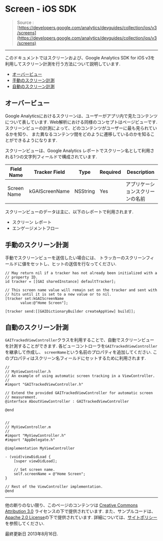 # Screen - iOS SDK

> Source : [https://developers.google.com/analytics/devguides/collection/ios/v3/screens](https://developers.google.com/analytics/devguides/collection/ios/v3/screens)

- - -

このドキュメントではスクリーンおよび、Google Analytics SDK for iOS v3を利用してスクリーン計測を行う方法について説明しています.

- [オーバービュー](#overview)
- [手動のスクリーン計測](#manual-screen-measurement)
- [自動のスクリーン計測](#automatic-screen-measurement)

    
## <a name="overview"></a>オーバービュー

Google Analyticsにおけるスクリーンは、ユーザーがアプリ内で見たコンテンツについて表しています.
Web解析における同様のコンセプトはページビューです.
スクリーンビューの計測によって、どのコンテンツがユーザーに最も見られているかを知り、
また異なるコンテンツ間をどのように遷移しているのかを知ることができるようになります.

スクリーンビューは、Google Analytics レポートでスクリーン名として利用される1つの文字列フィールドで構成されています.

Field Name | Tracker Field | Type | Required | Description
--- | --- | --- | --- | ---
Screen Name | kGAIScreenName | NSString | Yes | アプリケーションスクリーンの名前

スクリーンビューのデータは主に、以下のレポートで利用されます.

- スクリーン レポート
- エンゲージメントフロー

## <a name="manual-screen-measurement"></a>手動のスクリーン計測

手動でスクリーンビューを送信したい場合には、 
トラッカーのスクリーンフィールドに値をセットし、ヒットの送信を行なってください.


```
// May return nil if a tracker has not already been initialized with a
// property ID.
id tracker = [[GAI sharedInstance] defaultTracker];

// This screen name value will remain set on the tracker and sent with
// hits until it is set to a new value or to nil.
[tracker set:kGAIScreenName
       value:@"Home Screen"];

[tracker send:[[GAIDictionaryBuilder createAppView] build]];
```


## <a name="automatic-screen-measurement"></a>自動のスクリーン計測

`GAITrackedViewController`クラスを利用することで、自動でスクリーンビューを計測することができます.
各ビューコントローラを`GAITrackedViewController`を継承して作成し、
`screenName`という名前のプロパティを追加してください.
このプロパティはスクリーン名フィールドにセットするために利用されます.

```
//
// MyViewController.h
// An example of using automatic screen tracking in a ViewController.
//
#import "GAITrackedViewController.h"

// Extend the provided GAITrackedViewController for automatic screen
// measurement.
@interface AboutViewController : GAITrackedViewController

@end


//
// MyViewController.m
//
#import "MyViewController.h"
#import "AppDelegate.h"

@implementation MyViewController

- (void)viewDidLoad {
    [super viewDidLoad];

    // Set screen name.
    self.screenName = @"Home Screen";
}

// Rest of the ViewController implementation.
@end
```

- - -

他の断りのない限り、このページのコンテンツは [Creative Commons Attribution 3.0](http://creativecommons.org/licenses/by/3.0/) ライセンスの下で提供されています. また、サンプルコードは、[Apache 2.0 License](http://www.apache.org/licenses/LICENSE-2.0)の下で提供されています. 詳細については、[サイトポリシー](https://developers.google.com/site-policies)を参照してください.

最終更新日 2013年8月16日.

